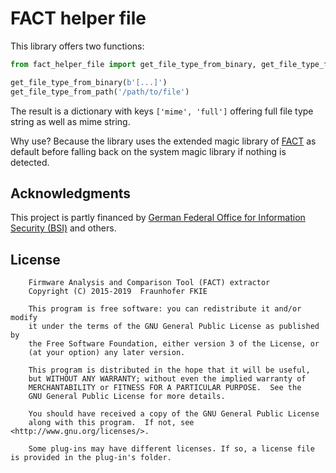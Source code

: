 # FACT helper file

This library offers two functions:

```python
from fact_helper_file import get_file_type_from_binary, get_file_type_from_path

get_file_type_from_binary(b'[...]')
get_file_type_from_path('/path/to/file')
```

The result is a dictionary with keys `['mime', 'full']` offering full file type string as well as mime string.

Why use? Because the library uses the extended magic library of [FACT](https://github.com/fkie-cad/FACT_core) as default before falling back on the system magic library if nothing is detected.


## Acknowledgments
This project is partly financed by [German Federal Office for Information Security (BSI)](https://www.bsi.bund.de) and others.

## License
```
    Firmware Analysis and Comparison Tool (FACT) extractor
    Copyright (C) 2015-2019  Fraunhofer FKIE

    This program is free software: you can redistribute it and/or modify
    it under the terms of the GNU General Public License as published by
    the Free Software Foundation, either version 3 of the License, or
    (at your option) any later version.

    This program is distributed in the hope that it will be useful,
    but WITHOUT ANY WARRANTY; without even the implied warranty of
    MERCHANTABILITY or FITNESS FOR A PARTICULAR PURPOSE.  See the
    GNU General Public License for more details.

    You should have received a copy of the GNU General Public License
    along with this program.  If not, see <http://www.gnu.org/licenses/>.

    Some plug-ins may have different licenses. If so, a license file is provided in the plug-in's folder.
```
